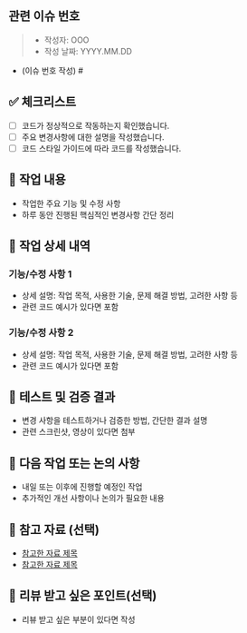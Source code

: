 <!-- 
  Title: 작업 내용 한 줄 요약
  - 사용하지 않는 부분의 항목은 지우고 사용해주세요.
-->

## 관련 이슈 번호
> - 작성자: OOO
> - 작성 날짜: YYYY.MM.DD

- (이슈 번호 작성) # 

## ✅ 체크리스트
- [ ] 코드가 정상적으로 작동하는지 확인했습니다.
- [ ] 주요 변경사항에 대한 설명을 작성했습니다.
- [ ] 코드 스타일 가이드에 따라 코드를 작성했습니다.

## 🧩 작업 내용
- 작업한 주요 기능 및 수정 사항
- 하루 동안 진행된 핵심적인 변경사항 간단 정리

## 📝 작업 상세 내역
### 기능/수정 사항 1
- 상세 설명: 작업 목적, 사용한 기술, 문제 해결 방법, 고려한 사항 등
- 관련 코드 예시가 있다면 포함

### 기능/수정 사항 2
- 상세 설명: 작업 목적, 사용한 기술, 문제 해결 방법, 고려한 사항 등
- 관련 코드 예시가 있다면 포함

## 📌 테스트 및 검증 결과
- 변경 사항을 테스트하거나 검증한 방법, 간단한 결과 설명
- 관련 스크린샷, 영상이 있다면 첨부

## 💬 다음 작업 또는 논의 사항
- 내일 또는 이후에 진행할 예정인 작업
- 추가적인 개선 사항이나 논의가 필요한 내용

## 📎 참고 자료 (선택)
- [참고한 자료 제목](링크)
- [참고한 자료 제목](링크)

## 🐥 리뷰 받고 싶은 포인트(선택)
- 리뷰 받고 싶은 부분이 있다면 작성